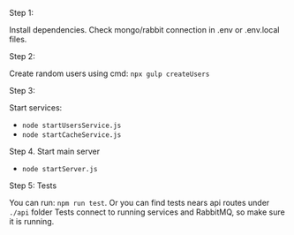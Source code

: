 

Step 1:

Install dependencies.
Check mongo/rabbit connection in .env or .env.local files.


Step 2:

Create random users using cmd: `npx gulp createUsers`

Step 3:

Start services:
- `node startUsersService.js`
- `node startCacheService.js`


Step 4. Start main server

- `node startServer.js`


Step 5: Tests

You can run: `npm run test`. Or you can find tests nears api routes under  `./api` folder
Tests connect to running services and RabbitMQ, so make sure it is running.
